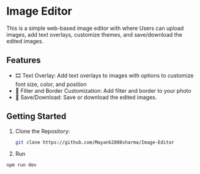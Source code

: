 # Image Editor

This is a simple web-based image editor with where Users can upload images, add text overlays, customize themes, and save/download the edited images.

## Features

- 🎞️ Text Overlay: Add text overlays to images with options to customize font size, color, and position
- 🎨 Filter and Border Customization: Add filter and border to your photo
- 📁 Save/Download: Save or download the edited images.


## Getting Started

1. Clone the Repository:

   ```bash
   git clone https://github.com/Mayank2808sharma/Image-Editor
    ```
2. Run 
``` bash
npm run dev
```